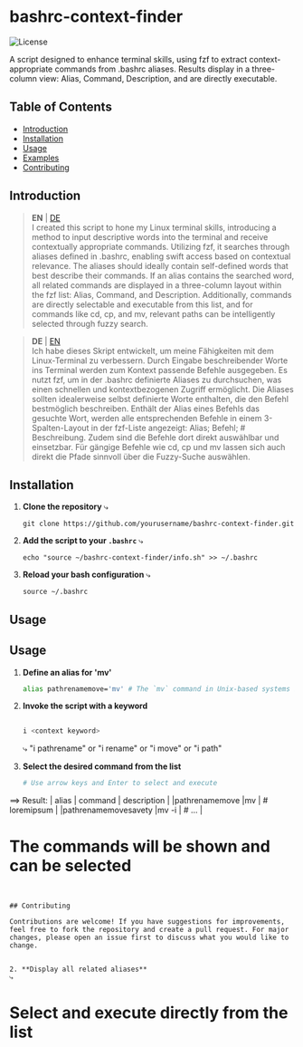 # bashrc-context-finder


![License](https://img.shields.io/badge/license-MIT-green)

A script designed to enhance terminal skills, using fzf to extract context-appropriate commands from .bashrc aliases. Results display in a three-column view: Alias, Command, Description, and are directly executable.

## Table of Contents
- [Introduction](#introduction)
- [Installation](#installation)
- [Usage](#usage)
- [Examples](#examples)
- [Contributing](#contributing)



## Introduction
> **EN** | [DE](#DE)  
I created this script to hone my Linux terminal skills, introducing a method to input descriptive words into the terminal and receive contextually appropriate commands. Utilizing fzf, it searches through aliases defined in .bashrc, enabling swift access based on contextual relevance. The aliases should ideally contain self-defined words that best describe their commands. If an alias contains the searched word, all related commands are displayed in a three-column layout within the fzf list: Alias, Command, and Description. Additionally, commands are directly selectable and executable from this list, and for commands like cd, cp, and mv, relevant paths can be intelligently selected through fuzzy search.

> **DE** | [EN](#EN)  
Ich habe dieses Skript entwickelt, um meine Fähigkeiten mit dem Linux-Terminal zu verbessern. Durch Eingabe beschreibender Worte ins Terminal werden zum Kontext passende Befehle ausgegeben. Es nutzt fzf, um in der .bashrc definierte Aliases zu durchsuchen, was einen schnellen und kontextbezogenen Zugriff ermöglicht. Die Aliases sollten idealerweise selbst definierte Worte enthalten, die den Befehl bestmöglich beschreiben. Enthält der Alias eines Befehls das gesuchte Wort, werden alle entsprechenden Befehle in einem 3-Spalten-Layout in der fzf-Liste angezeigt: Alias; Befehl; # Beschreibung. Zudem sind die Befehle dort direkt auswählbar und einsetzbar. Für gängige Befehle wie cd, cp und mv lassen sich auch direkt die Pfade sinnvoll über die Fuzzy-Suche auswählen.

## Installation

1. **Clone the repository**
   ⤷ 
   ```
   git clone https://github.com/yourusername/bashrc-context-finder.git
   ```

2. **Add the script to your `.bashrc`**
   ⤷ 
   ```
   echo "source ~/bashrc-context-finder/info.sh" >> ~/.bashrc
   ```

3. **Reload your bash configuration**
   ⤷ 
   ```
   source ~/.bashrc
   ```

## Usage
## Usage

1. **Define an alias for 'mv'**
   ```bash
   alias pathrenamemove='mv' # The `mv` command in Unix-based systems is used to move files or directories from ...

   ```

2. **Invoke the script with a keyword**
   ```bash
    
   i <context keyword>
   ```
     ⤷ 
   "i pathrename"
   or
   "i rename"
   or
   "i move"
   or
   "i path"
   
   

3. **Select the desired command from the list**
   ```bash
   # Use arrow keys and Enter to select and execute
   ```
⟹ Result:
|    alias             |    command     |  description  |
|pathrenamemove        |mv              | # loremipsum  |
|pathrenamemovesavety  |mv -i           | # ...         |

   # The commands will be shown and can be selected
   ```


## Contributing

Contributions are welcome! If you have suggestions for improvements, feel free to fork the repository and create a pull request. For major changes, please open an issue first to discuss what you would like to change.


2. **Display all related aliases**
   ⤷ 
   ```
   # Select and execute directly from the list
   ```

